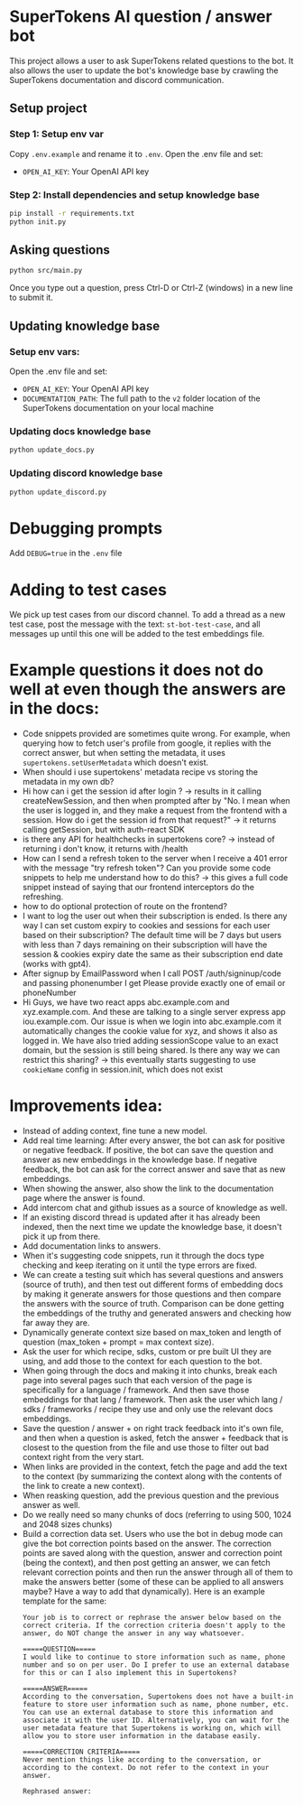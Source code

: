 # SuperTokens AI question / answer bot

This project allows a user to ask SuperTokens related questions to the bot. It also allows the user to update the bot's knowledge base by crawling the SuperTokens documentation and discord communication.

## Setup project

### Step 1: Setup env var
Copy `.env.example` and rename it to `.env`. Open the .env file and set:
- `OPEN_AI_KEY`: Your OpenAI API key

### Step 2: Install dependencies and setup knowledge base
```bash
pip install -r requirements.txt
python init.py
```

## Asking questions
```bash
python src/main.py
```

Once you type out a question, press Ctrl-D or Ctrl-Z (windows) in a new line to submit it.

## Updating knowledge base

### Setup env vars:
Open the .env file and set:
- `OPEN_AI_KEY`: Your OpenAI API key
- `DOCUMENTATION_PATH`: The full path to the `v2` folder location of the SuperTokens documentation on your local machine

### Updating docs knowledge base
```bash
python update_docs.py
```

### Updating discord knowledge base
```bash
python update_discord.py
```

# Debugging prompts
Add `DEBUG=true` in the `.env` file

# Adding to test cases
We pick up test cases from our discord channel. To add a thread as a new test case, post the message with the text: `st-bot-test-case`, and all messages up until this one will be added to the test embeddings file.

# Example questions it does not do well at even though the answers are in the docs:
- Code snippets provided are sometimes quite wrong. For example, when querying how to fetch user's profile from google, it replies with the correct answer, but when setting the metadata, it uses `supertokens.setUserMetadata` which doesn't exist.
- When should i use supertokens' metadata recipe vs storing the metadata in my own db?
- Hi how can i get the session id after login ? -> results in it calling createNewSession, and then when prompted after by "No. I mean when the user is logged in, and they make a request from the frontend with a session. How do i get the session id from that request?" -> it returns calling getSession, but with auth-react SDK
- is there any API for healthchecks in supertokens core? -> instead of returning i don't know, it returns with /health
- How can I send a refresh token to the server when I receive a 401 error with the message "try refresh token"? Can you provide some code snippets to help me understand how to do this? -> this gives a full code snippet instead of saying that our frontend interceptors do the refreshing.
- how to do optional protection of route on the frontend?
- I want to log the user out when their subscription is ended. Is there any way I can set custom expiry to cookies and sessions for each user based on their subscription? The default time will be 7 days but users with less than 7 days remaining on their subscription will have the session & cookies expiry date the same as their subscription end date (works with gpt4).
- After signup by EmailPassword when I call POST /auth/signinup/code and passing phonenumber I get Please provide exactly one of email or phoneNumber
- Hi Guys, we have two react apps abc.example.com and xyz.example.com. And these are talking to a single server express app iou.example.com. Our issue is when we login into abc.example.com it automatically changes the cookie value for xyz, and shows it also as logged in. We have also tried adding sessionScope value to an exact domain, but the session is still being shared. 
Is there any way we can restrict this sharing? -> this eventually starts suggesting to use `cookieName` config in session.init, which does not exist

# Improvements idea:
- Instead of adding context, fine tune a new model.
- Add real time learning: After every answer, the bot can ask for positive or negative feedback. If positive, the bot can save the question and answer as new embeddings in the knowledge base. If negative feedback, the bot can ask for the correct answer and save that as new embeddings.
- When showing the answer, also show the link to the documentation page where the answer is found.
- Add intercom chat and github issues as a source of knowledge as well.
- If an existing discord thread is updated after it has already been indexed, then the next time we update the knowledge base, it doesn't pick it up from there.
- Add documentation links to answers.
- When it's suggesting code snippets, run it through the docs type checking and keep iterating on it until the type errors are fixed.
- We can create a testing suit which has several questions and answers (source of truth), and then test out different forms of embedding docs by making it generate answers for those questions and then compare the answers with the source of truth. Comparison can be done getting the embeddings of the truthy and generated answers and checking how far away they are.
- Dynamically generate context size based on max_token and length of question (max_token + prompt = max context size).
- Ask the user for which recipe, sdks, custom or pre built UI they are using, and add those to the context for each question to the bot.
- When going through the docs and making it into chunks, break each page into several pages such that each version of the page is specifically for a language / framework. And then save those embeddings for that lang / framework. Then ask the user which lang / sdks / frameworks / recipe they use and only use the relevant docs embeddings.
- Save the question / answer + on right track feedback into it's own file, and then when a question is asked, fetch the answer + feedback that is closest to the question from the file and use those to filter out bad context right from the very start.
- When links are provided in the context, fetch the page and add the text to the context (by summarizing the context along with the contents of the link to create a new context).
- When reasking question, add the previous question and the previous answer as well.
- Do we really need so many chunks of docs (referring to using 500, 1024 and 2048 sizes chunks)
- Build a correction data set. Users who use the bot in debug mode can give the bot correction points based on the answer. The correction points are saved along with the question, answer and correction point (being the context), and then post getting an answer, we can fetch relevant correction points and then run the answer through all of them to make the answers better (some of these can be applied to all answers maybe? Have a way to add that dynamically). Here is an example template for the same:
    ```
    Your job is to correct or rephrase the answer below based on the correct criteria. If the correction criteria doesn't apply to the answer, do NOT change the answer in any way whatsoever.

    =====QUESTION=====
    I would like to continue to store information such as name, phone number and so on per user. Do I prefer to use an external database for this or can I also implement this in Supertokens?

    =====ANSWER=====
    According to the conversation, Supertokens does not have a built-in feature to store user information such as name, phone number, etc. You can use an external database to store this information and associate it with the user ID. Alternatively, you can wait for the user metadata feature that Supertokens is working on, which will allow you to store user information in the database easily.

    =====CORRECTION CRITERIA=====
    Never mention things like according to the conversation, or according to the context. Do not refer to the context in your answer.

    Rephrased answer:
    ```